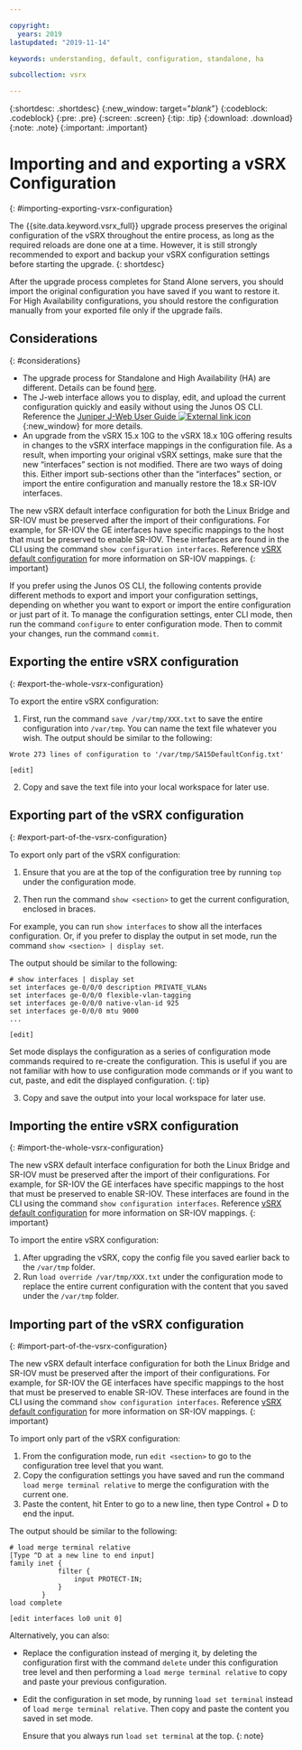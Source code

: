 ```yaml
---

copyright:
  years: 2019
lastupdated: "2019-11-14"

keywords: understanding, default, configuration, standalone, ha

subcollection: vsrx

---
```


{:shortdesc: .shortdesc}
{:new_window: target="_blank_"}
{:codeblock: .codeblock}
{:pre: .pre}
{:screen: .screen}
{:tip: .tip}
{:download: .download}
{:note: .note}
{:important: .important}

# Importing and and exporting a vSRX Configuration
{: #importing-exporting-vsrx-configuration}

The {{site.data.keyword.vsrx_full}} upgrade process preserves the original configuration of the vSRX throughout the entire process, as long as the required reloads are done one at a time. However, it is still strongly recommended to export and backup your vSRX configuration settings before starting the upgrade.
{: shortdesc}

After the upgrade process completes for Stand Alone servers, you should import the original configuration you have saved if you want to restore it. For High Availability configurations, you should restore the configuration manually from your exported file only if the upgrade fails.

## Considerations
{: #considerations}

* The upgrade process for Standalone and High Availability (HA) are different. Details can be found [here](/docs/vsrx?topic=vsrx-upgrading-the-vsrx).
* The J-web interface allows you to display, edit, and upload the current configuration quickly and easily without using the Junos OS CLI. Reference the [Juniper J-Web User Guide ![External link icon](../../icons/launch-glyph.svg "External link icon")](https://www.juniper.net/documentation/en_US/junos/topics/concept/J-web-overview.html){:new_window} for more details.
* An upgrade from the vSRX 15.x 10G to the vSRX 18.x 10G offering results in changes to the vSRX interface mappings in the configuration file. As a result, when importing your original vSRX settings, make sure that the new “interfaces” section is not modified. There are two ways of doing this. Either import sub-sections other than the “interfaces” section, or import the entire configuration and manually restore the 18.x SR-IOV interfaces.

The new vSRX default interface configuration for both the Linux Bridge and SR-IOV must be preserved after the import of their configurations. For example, for SR-IOV the GE interfaces have specific mappings to the host that must be preserved to enable SR-IOV. These interfaces are found in the CLI using the command `show configuration interfaces`. Reference [vSRX default configuration](/docs/vsrx?topic=vsrx-understanding-the-vsrx-default-configuration) for more information on SR-IOV mappings.
{: important}

If you prefer using the Junos OS CLI, the following contents provide different methods to export and import your configuration settings, depending on whether you want to export or import the entire configuration or just part of it. To manage the configuration settings, enter CLI mode, then run the command `configure` to enter configuration mode. Then to commit your changes, run the command `commit`.

## Exporting the entire vSRX configuration
{: #export-the-whole-vsrx-configuration}

To export the entire vSRX configuration:

1. First, run the command `save /var/tmp/XXX.txt` to save the entire configuration into `/var/tmp`. You can name the text file whatever you wish. The output should be similar to the following:

  ```
  Wrote 273 lines of configuration to '/var/tmp/SA15DefaultConfig.txt'  

  [edit]
  ```

2. Copy and save the text file into your local workspace for later use.

## Exporting part of the vSRX configuration
{: #export-part-of-the-vsrx-configuration}

To export only part of the vSRX configuration:

1. Ensure that you are at the top of the configuration tree by running `top` under the configuration mode.

2. Then run the command `show <section>` to get the current configuration, enclosed in braces.

  For example, you can run `show interfaces` to show all the interfaces configuration. Or, if you prefer to display the output in set mode, run the command `show <section> | display set`.

  The output should be similar to the following:
  ```
  # show interfaces | display set
  set interfaces ge-0/0/0 description PRIVATE_VLANs
  set interfaces ge-0/0/0 flexible-vlan-tagging
  set interfaces ge-0/0/0 native-vlan-id 925
  set interfaces ge-0/0/0 mtu 9000
  ...

  [edit]
  ```

  Set mode displays the configuration as a series of configuration mode commands required to re-create the configuration. This is useful if you are not familiar with how to use configuration mode commands or if you want to cut, paste, and edit the displayed configuration.
  {: tip}

3. Copy and save the output into your local workspace for later use.

## Importing the entire vSRX configuration
{: #import-the-whole-vsrx-configuration}

The new vSRX default interface configuration for both the Linux Bridge and SR-IOV must be preserved after the import of their configurations. For example, for SR-IOV the GE interfaces have specific mappings to the host that must be preserved to enable SR-IOV. These interfaces are found in the CLI using the command `show configuration interfaces`. Reference [vSRX default configuration](/docs/vsrx?topic=vsrx-understanding-the-vsrx-default-configuration) for more information on SR-IOV mappings.
{: important}

To import the entire vSRX configuration:

1. After upgrading the vSRX, copy the config file you saved earlier back to the `/var/tmp` folder.
2. Run `load override /var/tmp/XXX.txt` under the configuration mode to replace the entire current configuration with the content that you saved under the `/var/tmp` folder.

## Importing part of the vSRX configuration
{: #import-part-of-the-vsrx-configuration}

The new vSRX default interface configuration for both the Linux Bridge and SR-IOV must be preserved after the import of their configurations. For example, for SR-IOV the GE interfaces have specific mappings to the host that must be preserved to enable SR-IOV. These interfaces are found in the CLI using the command `show configuration interfaces`. Reference [vSRX default configuration](/docs/vsrx?topic=vsrx-understanding-the-vsrx-default-configuration) for more information on SR-IOV mappings.
{: important}

To import only part of the vSRX configuration:

1. From the configuration mode, run `edit <section>` to go to the configuration tree level that you want.
2. Copy the configuration settings you have saved and run the command `load merge terminal relative` to merge the configuration with the current one.
3. Paste the content, hit Enter to go to a new line, then type Control + D to end the input.

  The output should be similar to the following:

  ```
  # load merge terminal relative
  [Type ^D at a new line to end input]
  family inet {
              filter {
                  input PROTECT-IN;
              }
          }
  load complete

  [edit interfaces lo0 unit 0]
  ```

Alternatively, you can also:

* Replace the configuration instead of merging it, by deleting the configuration first with the command `delete` under this configuration tree level and then performing a `load merge terminal relative` to copy and paste your previous configuration. 
* Edit the configuration in set mode, by running `load set terminal` instead of `load merge terminal relative`. Then copy and paste the content you saved in set mode.

  Ensure that you always run `load set terminal` at the top.
  {: note}
